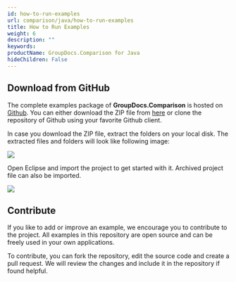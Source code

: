 ```yaml
---
id: how-to-run-examples
url: comparison/java/how-to-run-examples
title: How to Run Examples
weight: 6
description: ""
keywords: 
productName: GroupDocs.Comparison for Java
hideChildren: False
---
```

## Download from GitHub

The complete examples package of **GroupDocs.Comparison** is hosted on [Github](https://github.com/groupdocs-comparison/GroupDocs.Comparison-for-Java.git). You can either download the ZIP file from [here](https://codeload.github.com/groupdocs-comparison/GroupDocs.Comparison-for-Java/zip/master) or clone the repository of Github using your favorite Github client.

In case you download the ZIP file, extract the folders on your local disk. The extracted files and folders will look like following image:

![](https://github.com/groupdocs-comparison/GroupDocs.Comparison-for-Java/blob/master/Examples/GroupDocs.Comparison.Examples.Java/Data/Screenshots/folder.PNG?raw=true)

Open Eclipse and import the project to get started with it. Archived project file can also be imported.

![](https://github.com/groupdocs-comparison/GroupDocs.Comparison-for-Java/blob/master/Examples/GroupDocs.Comparison.Examples.Java/Data/Screenshots/eclipse.PNG?raw=true)

## Contribute

If you like to add or improve an example, we encourage you to contribute to the project. All examples in this repository are open source and can be freely used in your own applications.

To contribute, you can fork the repository, edit the source code and create a pull request. We will review the changes and include it in the repository if found helpful.
